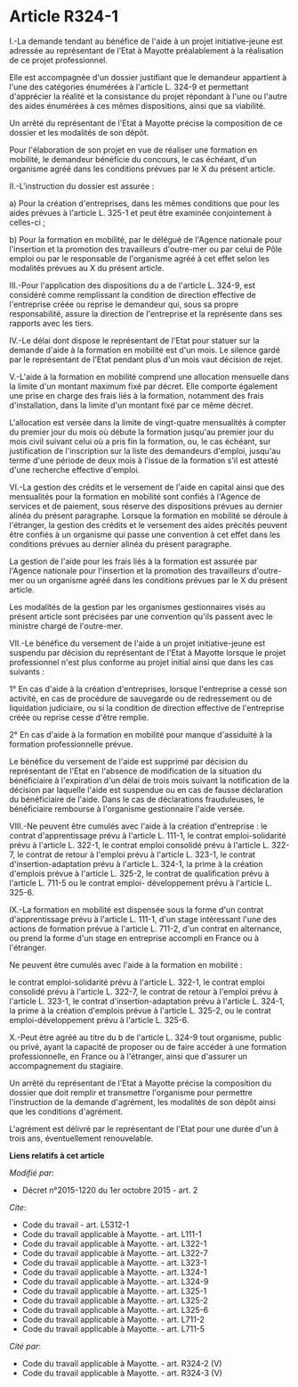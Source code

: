 # Article R324-1

I.-La demande tendant au bénéfice de l'aide à un projet initiative-jeune est adressée au représentant de l'Etat à Mayotte
préalablement à la réalisation de ce projet professionnel. 

Elle est accompagnée d'un dossier justifiant que le demandeur appartient à l'une des catégories énumérées à l'article L.
324-9 et permettant d'apprécier la réalité et la consistance du projet répondant à l'une ou l'autre des aides énumérées à ces
mêmes dispositions, ainsi que sa viabilité. 

Un arrêté du représentant de l'Etat à Mayotte précise la composition de ce dossier et les modalités de son dépôt. 

Pour l'élaboration de son projet en vue de réaliser une formation en mobilité, le demandeur bénéficie du concours, le cas
échéant, d'un organisme agréé dans les conditions prévues par le X du présent article. 

II.-L'instruction du dossier est assurée : 

a) Pour la création d'entreprises, dans les mêmes conditions que pour les aides prévues à l'article L. 325-1 et peut être
examinée conjointement à celles-ci ; 

b) Pour la formation en mobilité, par le délégué de l'Agence nationale pour l'insertion et la promotion des travailleurs
d'outre-mer ou par celui de Pôle emploi ou par le responsable de l'organisme agréé à cet effet selon les modalités prévues au
X du présent article. 

III.-Pour l'application des dispositions du a de l'article L. 324-9, est considéré comme remplissant la condition de
direction effective de l'entreprise créée ou reprise le demandeur qui, sous sa propre responsabilité, assure la direction de
l'entreprise et la représente dans ses rapports avec les tiers. 

IV.-Le délai dont dispose le représentant de l'Etat pour statuer sur la demande d'aide à la formation en mobilité est d'un
mois. Le silence gardé par le représentant de l'Etat pendant plus d'un mois vaut décision de rejet. 

V.-L'aide à la formation en mobilité comprend une allocation mensuelle dans la limite d'un montant maximum fixé par décret.
Elle comporte également une prise en charge des frais liés à la formation, notamment des frais d'installation, dans la limite
d'un montant fixé par ce même décret. 

L'allocation est versée dans la limite de vingt-quatre mensualités à compter du premier jour du mois où débute la formation
jusqu'au premier jour du mois civil suivant celui où a pris fin la formation, ou, le cas échéant, sur justification de
l'inscription sur la liste des demandeurs d'emploi, jusqu'au terme d'une période de deux mois à l'issue de la formation s'il
est attesté d'une recherche effective d'emploi. 

VI.-La gestion des crédits et le versement de l'aide en capital ainsi que des mensualités pour la formation en mobilité sont
confiés à l'Agence de services et de paiement, sous réserve des dispositions prévues au dernier alinéa du présent paragraphe.
Lorsque la formation en mobilité se déroule à l'étranger, la gestion des crédits et le versement des aides précités peuvent
être confiés à un organisme qui passe une convention à cet effet dans les conditions prévues au dernier alinéa du présent
paragraphe. 

La gestion de l'aide pour les frais liés à la formation est assurée par l'Agence nationale pour l'insertion et la promotion
des travailleurs d'outre-mer ou un organisme agréé dans les conditions prévues par le X du présent article. 

Les modalités de la gestion par les organismes gestionnaires visés au présent article sont précisées par une convention
qu'ils passent avec le ministre chargé de l'outre-mer. 

VII.-Le bénéfice du versement de l'aide à un projet initiative-jeune est suspendu par décision du représentant de l'Etat à
Mayotte lorsque le projet professionnel n'est plus conforme au projet initial ainsi que dans les cas suivants : 

1° En cas d'aide à la création d'entreprises, lorsque l'entreprise a cessé son activité, en cas de procédure de sauvegarde ou
de redressement ou de liquidation judiciaire, ou si la condition de direction effective de l'entreprise créée ou reprise
cesse d'être remplie. 

2° En cas d'aide à la formation en mobilité pour manque d'assiduité à la formation professionnelle prévue. 

Le bénéfice du versement de l'aide est supprimé par décision du représentant de l'Etat en l'absence de modification de la
situation du bénéficiaire à l'expiration d'un délai de trois mois suivant la notification de la décision par laquelle l'aide
est suspendue ou en cas de fausse déclaration du bénéficiaire de l'aide. Dans le cas de déclarations frauduleuses, le
bénéficiaire rembourse à l'organisme gestionnaire l'aide versée. 

VIII.-Ne peuvent être cumulés avec l'aide à la création d'entreprise : le contrat d'apprentissage prévu à l'article L. 111-1,
le contrat emploi-solidarité prévu à l'article L. 322-1, le contrat emploi consolidé prévu à l'article L. 322-7, le contrat
de retour à l'emploi prévu à l'article L. 323-1, le contrat d'insertion-adaptation prévu à l'article L. 324-1, la prime à la
création d'emplois prévue à l'article L. 325-2, le contrat de qualification prévu à l'article L. 711-5 ou le contrat emploi-
développement prévu à l'article L. 325-6. 

IX.-La formation en mobilité est dispensée sous la forme d'un contrat d'apprentissage prévu à l'article L. 111-1, d'un stage
intéressant l'une des actions de formation prévue à l'article L. 711-2, d'un contrat en alternance, ou prend la forme d'un
stage en entreprise accompli en France ou à l'étranger. 

Ne peuvent être cumulés avec l'aide à la formation en mobilité : 

le contrat emploi-solidarité prévu à l'article L. 322-1, le contrat emploi consolidé prévu à l'article L. 322-7, le contrat
de retour à l'emploi prévu à l'article L. 323-1, le contrat d'insertion-adaptation prévu à l'article L. 324-1, la prime à la
création d'emplois prévue à l'article L. 325-2, ou le contrat emploi-développement prévu à l'article L. 325-6. 

X.-Peut être agréé au titre du b de l'article L. 324-9 tout organisme, public ou privé, ayant la capacité de proposer ou de
faire accéder à une formation professionnelle, en France ou à l'étranger, ainsi que d'assurer un accompagnement du
stagiaire. 

Un arrêté du représentant de l'Etat à Mayotte précise la composition du dossier que doit remplir et transmettre l'organisme
pour permettre l'instruction de la demande d'agrément, les modalités de son dépôt ainsi que les conditions d'agrément. 

L'agrément est délivré par le représentant de l'Etat pour une durée d'un à trois ans, éventuellement renouvelable.

**Liens relatifs à cet article**

_Modifié par_:

  - Décret n°2015-1220 du 1er octobre 2015 - art. 2

_Cite_:

  - Code du travail - art. L5312-1
  - Code du travail applicable à Mayotte. - art. L111-1
  - Code du travail applicable à Mayotte. - art. L322-1
  - Code du travail applicable à Mayotte. - art. L322-7
  - Code du travail applicable à Mayotte. - art. L323-1
  - Code du travail applicable à Mayotte. - art. L324-1
  - Code du travail applicable à Mayotte. - art. L324-9
  - Code du travail applicable à Mayotte. - art. L325-1
  - Code du travail applicable à Mayotte. - art. L325-2
  - Code du travail applicable à Mayotte. - art. L325-6
  - Code du travail applicable à Mayotte. - art. L711-2
  - Code du travail applicable à Mayotte. - art. L711-5

_Cité par_:

  - Code du travail applicable à Mayotte. - art. R324-2 (V)
  - Code du travail applicable à Mayotte. - art. R324-3 (V)
